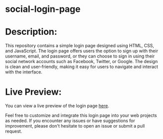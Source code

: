 # social-login-page

# Description:

This repository contains a simple login page designed using HTML, CSS, and JavaScript. The login page offers users the option to sign up with their username, email, and password, or they can choose to sign in using their social network accounts such as Facebook, Twitter, or Google. The design is clean and user-friendly, making it easy for users to navigate and interact with the interface.


# Live Preview:
You can view a live preview of the login page [here](https://jihado-i.github.io/social-login-page/).


Feel free to customize and integrate this login page into your web projects as needed. If you encounter any issues or have suggestions for improvement, please don't hesitate to open an issue or submit a pull request.
